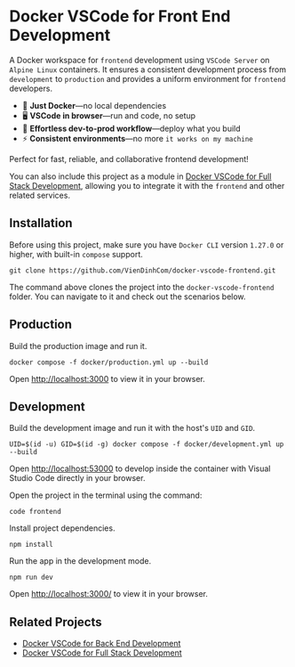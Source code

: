 # Docker VSCode for Front End Development

A Docker workspace for `frontend` development using `VSCode Server` on `Alpine Linux` containers. It ensures a consistent development process from `development` to `production` and provides a uniform environment for `frontend` developers.

- 🐳 **Just Docker**—no local dependencies
- 🖥️ **VSCode in browser**—run and code, no setup
- 🚀 **Effortless dev-to-prod workflow**—deploy what you build
- ⚡ **Consistent environments**—no more `it works on my machine`

Perfect for fast, reliable, and collaborative frontend development!

You can also include this project as a module in [Docker VSCode for Full Stack Development](https://github.com/VienDinhCom/docker-vscode-fullstack), allowing you to integrate it with the `frontend` and other related services.

## Installation

Before using this project, make sure you have `Docker CLI` version `1.27.0` or higher, with built-in `compose` support.

```
git clone https://github.com/VienDinhCom/docker-vscode-frontend.git
```

The command above clones the project into the `docker-vscode-frontend` folder. You can navigate to it and check out the scenarios below.

## Production

Build the production image and run it.

```
docker compose -f docker/production.yml up --build
```

Open [http://localhost:3000](http://localhost:3000) to view it in your browser.

## Development

Build the development image and run it with the host's `UID` and `GID`.

```
UID=$(id -u) GID=$(id -g) docker compose -f docker/development.yml up --build
```

Open [http://localhost:53000](http://localhost:53000) to develop inside the container with Visual Studio Code directly in your browser.

Open the project in the terminal using the command:

```
code frontend
```

Install project dependencies.

```
npm install
```

Run the app in the development mode.

```
npm run dev
```

Open [http://localhost:3000/](http://localhost:3000/) to view it in your browser.

## Related Projects

- [Docker VSCode for Back End Development](https://github.com/VienDinhCom/docker-vscode-backend)
- [Docker VSCode for Full Stack Development](https://github.com/VienDinhCom/docker-vscode-fullstack)

